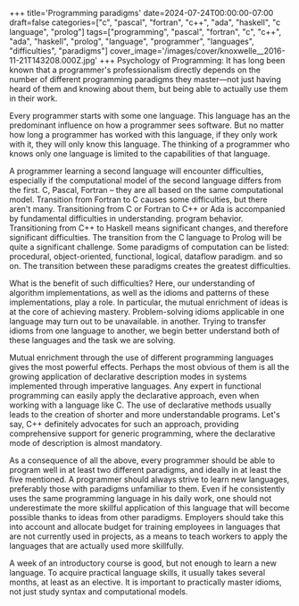 +++
title='Programming paradigms'
date=2024-07-24T00:00:00-07:00
draft=false
categories=["c", "pascal", "fortran", "c++", "ada", "haskell", "c language", "prolog"]
tags=["programming", "pascal", "fortran", "c", "c++", "ada", "haskell", "prolog", "language", "programmer", "languages", "difficulties", "paradigms"]
cover_image='/images/cover/knoxwelle__2016-11-21T143208.000Z.jpg'
+++
Psychology of Programming: It has long been known that a programmer's professionalism directly depends on the number of different programming paradigms they master—not just having heard of them and knowing about them, but being able to actually use them in their work.

Every programmer starts with some one language. This language has an
the predominant influence on how a programmer sees software. But no matter how long a programmer has worked with this language, if they only work with it, they will only know this language. The thinking of a programmer who knows only one language is limited to the capabilities of that language.

A programmer learning a second language will encounter difficulties, especially if the computational model of the second language differs from the first. C, Pascal, Fortran – they are all based on the same computational model. Transition from Fortran to C
causes some difficulties, but there aren't many. Transitioning from C or Fortran to
C++ or Ada is accompanied by fundamental difficulties in understanding.
program behavior. Transitioning from C++ to Haskell means significant changes, and therefore significant difficulties. The transition from the C language to Prolog will be quite a significant challenge.
Some paradigms of computation can be listed: procedural, object-oriented, functional, logical, dataflow paradigm.
and so on. The transition between these paradigms creates the greatest difficulties.

What is the benefit of such difficulties? Here, our understanding of algorithm implementations, as well as the idioms and patterns of these implementations, play a role. In particular, the mutual enrichment of ideas is at the core of achieving mastery. Problem-solving idioms applicable in one language may turn out to be unavailable.
in another. Trying to transfer idioms from one language to another, we begin
better understand both of these languages and the task we are solving.

Mutual enrichment through the use of different programming languages
gives the most powerful effects. Perhaps the most obvious of them is all
the growing application of declarative description modes in systems implemented through imperative languages. Any expert in functional
programming can easily apply the declarative approach, even when
working with a language like C. The use of declarative methods usually leads to the creation of shorter and more understandable programs. Let's say, C++ definitely advocates for such an approach, providing comprehensive support for generic programming, where the declarative mode of description is almost mandatory.

As a consequence of all the above, every programmer should be able to program well in at least two different paradigms, and ideally in at least the five mentioned. A programmer should always strive to learn new languages, preferably those with paradigms unfamiliar to them. Even if he consistently uses the same programming language in his daily work, one should not underestimate the more skillful application of this language that will become possible thanks to ideas from other paradigms. Employers should take this into account and allocate budget for training employees in languages that are not currently used in projects, as a means to teach workers to apply the languages that are actually used more skillfully.

A week of an introductory course is good, but not enough to learn a new language. To acquire practical language skills, it usually takes several months, at least as an elective. It is important to practically master idioms, not just study syntax and computational models.